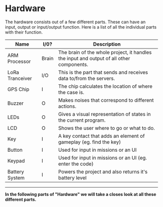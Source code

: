 # Hardware

The hardware consists out of a few different parts. These can have an input, output or input/output function. Here is a list of all the individual parts with their function.

| Name | I/0? | Description |
| --- | --- | --- |
| ARM Processor | Brain | The brain of the whole project, it handles the input and output of all other components. |
| LoRa Tranceiver | I/O | This is the part that sends and receives data to/from the servers. |
| GPS Chip | I | The chip calculates the location of where the case is. |
| Buzzer | O | Makes noises that correspond to different actions. |
| LEDs | O | Gives a visual representation of states in the current program. |
| LCD | O | Shows the user where to go or what to do. |
| Key | I | A key contact that adds an element of gameplay \(eg. find the key\) |
| Button | I | Used for input in missions or an UI |
| Keypad | I | Used for input in missions or an UI \(eg. enter the code\) |
| Battery System | I | Powers the project and also returns it's battery level |

---

**In the following parts of "Hardware" we will take a closes look at all these different parts.**






